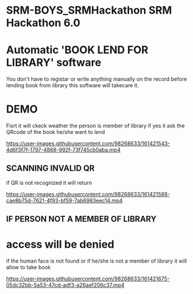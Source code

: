 # SRM-BOYS_SRMHackathon SRM Hackathon 6.0 
# Automatic 'BOOK LEND FOR LIBRARY' software
You don't have to registar or write anything manually on the record before lending book from library
this software will takecare it.



# DEMO
Fisrt it will ckeck weather the person is member of library
if yes it ask the QRcode of the book he/she want to lend


https://user-images.githubusercontent.com/98268633/161421543-4d6f3f7f-1797-4868-992f-73f745cb0aba.mp4


## SCANNING INVALID QR
if QR is not recognized it will return


https://user-images.githubusercontent.com/98268633/161421588-cae8b75d-7621-4f93-bf59-7ab6983eec14.mp4

## IF PERSON NOT A MEMBER OF LIBRARY
# access will be denied
if the human face is not found or if he/she is not a member of library
it will allow to take book


https://user-images.githubusercontent.com/98268633/161421675-05dc32bb-5a53-47cd-adf3-a26aef206c37.mp4

